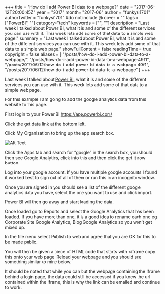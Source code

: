 +++
title = "How do I add Power BI data to a webpage?"
date = "2017-06-12T20:00:45Z"
year = "2017"
month= "2017-06"
author = "funkysi1701"
authorTwitter = "funkysi1701" #do not include @
cover = ""
tags = ["PowerBI", ""]
category="tech"
keywords = ["", ""]
description = "Last week I talked about Power BI, what it is and some of the different services you can use with it. This week lets add some of that data to a simple web page."
summary = "Last week I talked about Power BI, what it is and some of the different services you can use with it. This week lets add some of that data to a simple web page."
showFullContent = false
readingTime = true
copyright = false
aliases = [
    "/posts/how-do-i-add-power-bi-data-to-a-webpage/",
    "/posts/how-do-i-add-power-bi-data-to-a-webpage-49f1",
    "/posts/2017/06/12/how-do-i-add-power-bi-data-to-a-webpage-49f1",
    "/posts/2017/06/12/how-do-i-add-power-bi-data-to-a-webpage"
]
+++

Last week I talked about [Power BI](https://www.funkysi1701.com/2017/06/05/businessintelligence/), what it is and some of the different services you can use with it. This week lets add some of that data to a simple web page.

For this example I am going to add the google analytics data from this website to this page.

First login to your Power BI https://app.powerbi.com/

Click the get data link at the bottom left.

Click My Organisation to bring up the app search box.

![Alt Text](https://dev-to-uploads.s3.amazonaws.com/uploads/articles/46c1lyxy053xcq66fowf.jpg)

Click the Apps tab and search for “google” in the search box, you should then see Google Analytics, click into this and then click the get it now button.

Log into your google account. If you  have multiple google accounts I found it worked best to sign out of all of them or run this in an incognito window.

Once you are signed in you should see a list of the different google analytics data you have, select the one you want to use and click import.

Power BI will then go away and start loading the data.

Once loaded go to Reports and select the Google Analytics that has been loaded. If you have more than one, it is a good idea to rename each one eg Corporate Site Google Analytics, Blog Google Analytics so you won’t get mixed up.

In the file menu select Publish to web and agree that you are OK for this to be made public.

You will then be given a piece of HTML code that starts with &lt;iframe copy this onto your web page. Reload your webpage and you should see something similar to mine below.

It should be noted that while you can but the webpage containing the iframe behind a login page, the data could still be accessed if you knew the url contained within the iframe, this is why the link can be emailed and continue to work.